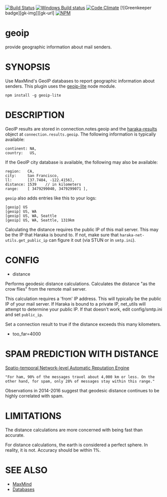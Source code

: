 [![Build Status][ci-img]][ci-url]
[![Windows Build status][ci-win-img]][ci-win-url]
[![Code Climate][clim-img]][clim-url]
[![Greenkeeper badge][gk-img]][gk-url]
[![NPM][npm-img]][npm-url]
<!--[![Code Coverage][cov-img]][cov-url]-->

# geoip

provide geographic information about mail senders.

# SYNOPSIS

Use MaxMind's GeoIP databases to report geographic information about senders. This plugin uses the [geoip-lite](https://github.com/bluesmoon/node-geoip) node module.

    npm install -g geoip-lite


# DESCRIPTION

GeoIP results are stored in connection.notes.geoip and the [haraka-results][3] object at `connection.results.geoip`. The following information is typically available:

    continent: NA,
    country:   US,

If the GeoIP city database is available, the following may also be available:

    region:   CA,
    city:     San Francisco,
    ll:       [37.7484, -122.4156],
    distance: 1539    // in kilometers
    range:    [ 3479299040, 3479299071 ],

`geoip` also adds entries like this to your logs:

    [geoip] US
    [geoip] US, WA
    [geoip] US, WA, Seattle
    [geoip] US, WA, Seattle, 1319km

Calculating the distance requires the public IP of this mail server. This may
be the IP that Haraka is bound to. If not, make sure that `haraka-net-utils.get_public_ip`
can figure it out (via STUN or in `smtp.ini`).

# CONFIG

- distance

Performs geodesic distance calculations. Calculates the distance "as the
crow flies" from the remote mail server.

This calculation requires a 'from' IP address. This will typically be the
public IP of your mail server. If Haraka is bound to a private IP, net\_utils
will attempt to determine your public IP. If that doesn't work, edit
config/smtp.ini and set `public_ip`.

Set a connection result to true if the distance exceeds this many kilometers.

- too\_far=4000


# SPAM PREDICTION WITH DISTANCE

[Spatio-temporal Network-level Automatic Reputation Engine][4]

    "For ham, 90% of the messages travel about 4,000 km or less. On the
    other hand, for spam, only 28% of messages stay within this range."

Observations in 2014-2016 suggest that geodesic distance continues to be
highly correlated with spam.


# LIMITATIONS

The distance calculations are more concerned with being fast than
accurate.

For distance calculations, the earth is considered a perfect sphere. In
reality, it is not. Accuracy should be within 1%.


# SEE ALSO

- [MaxMind](http://www.maxmind.com/)
- [Databases](http://geolite.maxmind.com/download/geoip/database)


[1]: https://github.com/msimerson/maxmind-geolite-mirror
[2]: https://www.npmjs.com/package/haraka-plugin-geoip-lite
[3]: https://github.com/haraka/haraka-results
[4]: http://www.cc.gatech.edu/~feamster/papers/snare-usenix09.pdf

[ci-img]: https://travis-ci.org/haraka/haraka-plugin-geoip.svg
[ci-url]: https://travis-ci.org/haraka/haraka-plugin-geoip
[ci-win-img]: https://ci.appveyor.com/api/projects/status/ifs9fdewpobcpis0?svg=true
[ci-win-url]: https://ci.appveyor.com/project/msimerson/haraka-plugin-geoip
[clim-img]: https://codeclimate.com/github/haraka/haraka-plugin-geoip/badges/gpa.svg
[clim-url]: https://codeclimate.com/github/haraka/haraka-plugin-geoip
[npm-img]: https://nodei.co/npm/haraka-plugin-geoip.png
[npm-url]: https://www.npmjs.com/package/haraka-plugin-geoip
